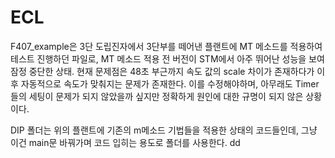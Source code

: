 # ECL
F407_example은 3단 도립진자에서 3단부를 떼어낸 플랜트에 MT 메소드를 적용하여 테스트 진행하던 파일로,
MT 메소드 적용 전 버전이 STM에서 아주 뛰어난 성능을 보여 잠정 중단한 상태.
현재 문제점은 48초 부근까지 속도 값의 scale 차이가 존재하다가 이후 자동적으로 속도가 맞춰지는 문제가 존재한다.
이를 수정해야하며, 아무래도 Timer들의 세팅이 문제가 되지 않았을까 싶지만 정확하게 원인에 대한 규명이 되지 않은 상황이다.

DIP 폴더는 위의 플랜트에 기존의 m메소드 기법들을 적용한 상태의 코드들인데, 그냥 이건 main문 바꿔가며 코드 입히는 용도로 폴더를 사용한다.
dd
